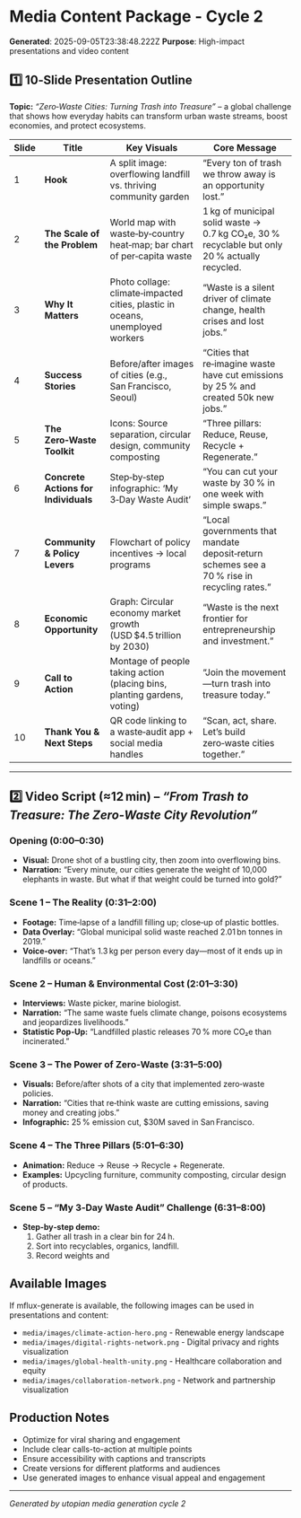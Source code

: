 # Media Content Package - Cycle 2

**Generated**: 2025-09-05T23:38:48.222Z
**Purpose**: High-impact presentations and video content

## 1️⃣ 10‑Slide Presentation Outline  
**Topic:** *“Zero‑Waste Cities: Turning Trash into Treasure”* – a global challenge that shows how everyday habits can transform urban waste streams, boost economies, and protect ecosystems.

| Slide | Title | Key Visuals | Core Message |
|-------|-------|-------------|--------------|
| 1 | **Hook** | A split image: overflowing landfill vs. thriving community garden | “Every ton of trash we throw away is an opportunity lost.” |
| 2 | **The Scale of the Problem** | World map with waste‑by‑country heat‑map; bar chart of per‑capita waste | 1 kg of municipal solid waste → 0.7 kg CO₂e, 30 % recyclable but only 20 % actually recycled. |
| 3 | **Why It Matters** | Photo collage: climate‑impacted cities, plastic in oceans, unemployed workers | “Waste is a silent driver of climate change, health crises and lost jobs.” |
| 4 | **Success Stories** | Before/after images of cities (e.g., San Francisco, Seoul) | “Cities that re‑imagine waste have cut emissions by 25 % and created 50k new jobs.” |
| 5 | **The Zero‑Waste Toolkit** | Icons: Source separation, circular design, community composting | “Three pillars: Reduce, Reuse, Recycle + Regenerate.” |
| 6 | **Concrete Actions for Individuals** | Step‑by‑step infographic: ‘My 3‑Day Waste Audit’ | “You can cut your waste by 30 % in one week with simple swaps.” |
| 7 | **Community & Policy Levers** | Flowchart of policy incentives → local programs | “Local governments that mandate deposit‑return schemes see a 70 % rise in recycling rates.” |
| 8 | **Economic Opportunity** | Graph: Circular economy market growth (USD $4.5 trillion by 2030) | “Waste is the next frontier for entrepreneurship and investment.” |
| 9 | **Call to Action** | Montage of people taking action (placing bins, planting gardens, voting) | “Join the movement—turn trash into treasure today.” |
|10 | **Thank You & Next Steps** | QR code linking to a waste‑audit app + social media handles | “Scan, act, share. Let’s build zero‑waste cities together.” |

---

## 2️⃣ Video Script (≈12 min) – *“From Trash to Treasure: The Zero‑Waste City Revolution”*  

### Opening (0:00–0:30)
- **Visual:** Drone shot of a bustling city, then zoom into overflowing bins.
- **Narration:** “Every minute, our cities generate the weight of 10,000 elephants in waste. But what if that weight could be turned into gold?”

### Scene 1 – The Reality (0:31–2:00)
- **Footage:** Time‑lapse of a landfill filling up; close‑up of plastic bottles.
- **Data Overlay:** “Global municipal solid waste reached 2.01 bn tonnes in 2019.”
- **Voice‑over:** “That’s 1.3 kg per person every day—most of it ends up in landfills or oceans.”

### Scene 2 – Human & Environmental Cost (2:01–3:30)
- **Interviews:** Waste picker, marine biologist.
- **Narration:** “The same waste fuels climate change, poisons ecosystems and jeopardizes livelihoods.”
- **Statistic Pop‑Up:** “Landfilled plastic releases 70 % more CO₂e than incinerated.”

### Scene 3 – The Power of Zero‑Waste (3:31–5:00)
- **Visuals:** Before/after shots of a city that implemented zero‑waste policies.
- **Narration:** “Cities that re‑think waste are cutting emissions, saving money and creating jobs.”
- **Infographic:** 25 % emission cut, $30M saved in San Francisco.

### Scene 4 – The Three Pillars (5:01–6:30)
- **Animation:** Reduce → Reuse → Recycle + Regenerate.
- **Examples:** Upcycling furniture, community composting, circular design of products.

### Scene 5 – “My 3‑Day Waste Audit” Challenge (6:31–8:00)
- **Step‑by‑step demo:**  
  1. Gather all trash in a clear bin for 24 h.  
  2. Sort into recyclables, organics, landfill.  
  3. Record weights and

## Available Images
If mflux-generate is available, the following images can be used in presentations and content:
- `media/images/climate-action-hero.png` - Renewable energy landscape
- `media/images/digital-rights-network.png` - Digital privacy and rights visualization  
- `media/images/global-health-unity.png` - Healthcare collaboration and equity
- `media/images/collaboration-network.png` - Network and partnership visualization

## Production Notes
- Optimize for viral sharing and engagement
- Include clear calls-to-action at multiple points
- Ensure accessibility with captions and transcripts
- Create versions for different platforms and audiences
- Use generated images to enhance visual appeal and engagement

---
*Generated by utopian media generation cycle 2*
